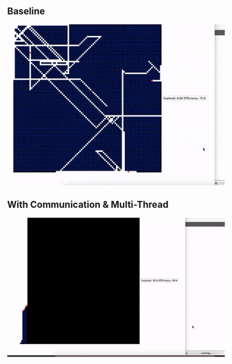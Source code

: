 ## Baseline
![Gif of swarm exploration without communication](https://github.com/kolecreates/swarm-explore/blob/master/swarm_explore_no_communicate.gif)

## With Communication & Multi-Thread
![Gift of swarm exploration with communication](https://github.com/kolecreates/swarm-explore/blob/master/swarm_explore_communicate.gif)
